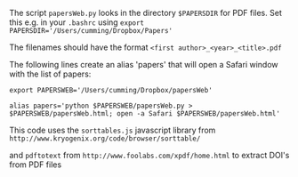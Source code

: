 
The script `papersWeb.py` looks in the directory `$PAPERSDIR` for PDF files.
Set this e.g. in your `.bashrc` using 
`export PAPERSDIR='/Users/cumming/Dropbox/Papers'`

The filenames should have the format 
`<first author>_<year>_<title>.pdf`

The following lines create an alias 'papers' that will open a Safari window with the list of papers:

`export PAPERSWEB='/Users/cumming/Dropbox/papersWeb'`

`alias papers='python $PAPERSWEB/papersWeb.py > $PAPERSWEB/papersWeb.html; open -a Safari $PAPERSWEB/papersWeb.html'`

This code uses the `sorttables.js` javascript library from 
`http://www.kryogenix.org/code/browser/sorttable/`

and `pdftotext` from
`http://www.foolabs.com/xpdf/home.html`
to extract DOI's from PDF files